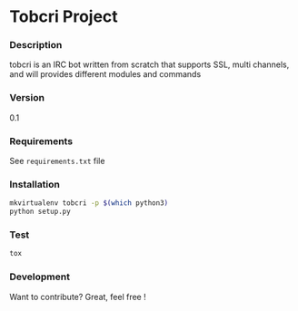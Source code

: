 # Tobcri Project
### Description
tobcri is an IRC bot written from scratch that supports SSL, multi channels,
and will provides different modules and commands

### Version
0.1

### Requirements

See `requirements.txt` file

### Installation

```sh
mkvirtualenv tobcri -p $(which python3)
python setup.py
```

### Test

```sh
tox
```

### Development

Want to contribute? Great, feel free !

